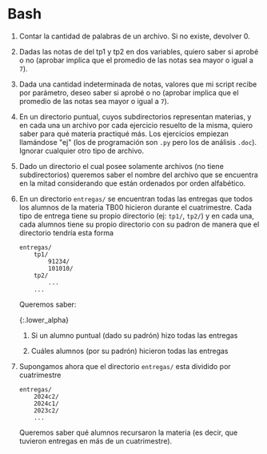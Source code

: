 # Bash

1. Contar la cantidad de palabras de un archivo. Si no existe, devolver 0.

1. Dadas las notas de del tp1 y tp2 en dos variables, quiero saber si aprobé o no (aprobar implica que el promedio de las notas sea mayor o igual a `7`).

1. Dada una cantidad indeterminada de notas, valores que mi script recibe por parámetro, deseo saber si aprobé o no (aprobar implica que el promedio de las notas sea mayor o igual a `7`).

1. En un directorio puntual, cuyos subdirectorios representan materias, y en cada una un archivo por cada ejercicio resuelto de la misma, quiero saber para qué materia practiqué más. Los ejercicios empiezan llamándose "ej" (los de programación son `.py` pero los de análisis `.doc`). Ignorar cualquier otro tipo de archivo. 

1. Dado un directorio el cual posee solamente archivos (no tiene subdirectorios) queremos saber el nombre del archivo que se encuentra en la mitad considerando que están ordenados por orden alfabético.

1. En un directorio `entregas/` se encuentran todas las entregas que todos los alumnos de la materia TB00 hicieron durante el cuatrimestre. Cada tipo de entrega tiene su propio directorio (ej: `tp1/`, `tp2/`) y en cada una, cada alumnos tiene su propio directorio con su padron de manera que el directorio tendría esta forma

    ```
    entregas/
        tp1/
            91234/
            101010/
        tp2/
            ...
        ...
    ```

    Queremos saber:

    {:.lower_alpha}
    1. Si un alumno puntual (dado su padrón) hizo todas las entregas

    2. Cuáles alumnos (por su padrón) hicieron todas las entregas

1. Supongamos ahora que el directorio `entregas/` esta dividido por cuatrimestre

    ```
    entregas/
        2024c2/
        2024c1/
        2023c2/
        ...
    ```

    Queremos saber qué alumnos recursaron la materia (es decir, que tuvieron entregas en más de un cuatrimestre).